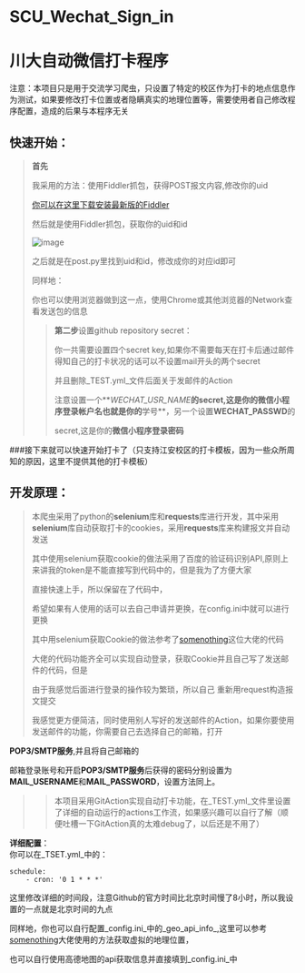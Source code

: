 # SCU_Wechat_Sign_in
川大自动微信打卡程序
=========
注意：本项目只是用于交流学习爬虫，只设置了特定的校区作为打卡的地点信息作为测试，如果要修改打卡位置或者隐瞒真实的地理位置等，需要使用者自己修改程序配置，造成的后果与本程序无关

**快速开始**：  
----
>**首先**
>
>我采用的方法：使用Fiddler抓包，获得POST报文内容,修改你的uid    
>
>[你可以在这里下载安装最新版的Fiddler](https://www.telerik.com/fiddler)  
>
>然后就是使用Fiddler抓包，获取你的uid和id  
>
>![image](https://github.com/moringspeaker/SCU_Wechat_Sign_in/blob/master/image/fiddler_catch.png)
>
>之后就是在post.py里找到uid和id，修改成你的对应id即可  
>
>同样地：  
>
>你也可以使用浏览器做到这一点，使用Chrome或其他浏览器的Network查看发送包的信息  
>
>>**第二步**设置github repository secret：  
>>
>>你一共需要设置四个secret key,如果你不需要每天在打卡后通过邮件得知自己的打卡状况的话可以不设置mail开头的两个secret  
>>
>>并且删除_TEST.yml_文件后面关于发邮件的Action  
>>
>>注意设置一个**_WECHAT_USR_NAME_**的secret,这是你的微信小程序登录帐户名也就是你的**学号**，另一个设置**WECHAT_PASSWD**的  
>>
>>secret,这是你的**微信小程序登录密码**  

###接下来就可以快速开始打卡了（只支持江安校区的打卡模板，因为一些众所周知的原因，这里不提供其他的打卡模板）  

**开发原理**： 
---
>本爬虫采用了python的**selenium**库和**requests**库进行开发，其中采用**selenium**库自动获取打卡的cookies，采用**requests**库来构建报文并自动发送  
>
>其中使用selenium获取cookie的做法采用了百度的验证码识别API,原则上来讲我的token是不能直接写到代码中的，但是我为了方便大家  
>
>直接快速上手，所以保留在了代码中，  
>
>希望如果有人使用的话可以去自己申请并更换，在config.ini中就可以进行更换  
>
>其中用selenium获取Cookie的做法参考了[somenothing](https://github.com/somenothing/SCU-ncov_checkpoint)这位大佬的代码  
>
>大佬的代码功能齐全可以实现自动登录，获取Cookie并且自己写了发送邮件的代码，但是  
>
>由于我感觉后面进行登录的操作较为繁琐，所以自己  重新用request构造报文提交  
>
>我感觉更方便简洁，同时使用别人写好的发送邮件的Action，如果你要使用发送邮件的功能，你需要自己去选择自己的邮箱，打开  

**POP3/SMTP服务**,并且将自己邮箱的  

邮箱登录账号和开启**POP3/SMTP服务**后获得的密码分别设置为**MAIL_USERNAME**和**MAIL_PASSWORD**，设置方法同上。

>>本项目采用GitAction实现自动打卡功能，在_TEST.yml_文件里设置了详细的自动运行的actions工作流，如果感兴趣可以自行了解（顺便吐槽一下GitAction真的太难debug了，以后还是不用了）  
>>

**详细配置**：  
你可以在_TSET.yml_中的：  

    schedule:
        - cron: '0 1 * * *'
  
这里修改详细的时间段，注意Github的官方时间比北京时间慢了8小时，所以我设置的一点就是北京时间的九点  

同样地，你也可以自行配置_config.ini_中的_geo_api_info_,这里可以参考[somenothing](https://github.com/somenothing/SCU-ncov_checkpoint)大佬使用的方法获取虚拟的地理位置，  

也可以自行使用高德地图的api获取信息并直接填到_config.ini_中
